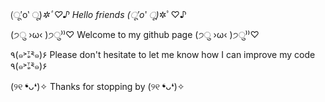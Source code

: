 (ू′o‵ ू)*✲ﾟ︎♡︎♪︎  Hello friends  (ू′o‵ ू)*✲ﾟ︎♡︎♪︎ 

(੭ु ›ω‹ )੭ु⁾⁾♡︎ Welcome to my github page (੭ु ›ω‹ )੭ु⁾⁾♡︎

٩(๑˃̌ۿ˂̌๑)۶ Please don't hesitate to let me know how I can improve my code ٩(๑˃̌ۿ˂̌๑)۶

(୨୧ ❛︎ᴗ❛︎)✧︎ Thanks for stopping by (୨୧ ❛︎ᴗ❛︎)✧︎

<!---
JellyRollJunior/JellyRollJunior is a ✨ special ✨ repository because its `README.md` (this file) appears on your GitHub profile.
You can click the Preview link to take a look at your changes.
--->
